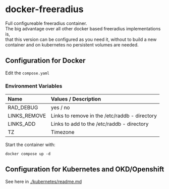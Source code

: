 # docker-freeradius
Full configureable freeradius container.<br>
The big advantage over all other docker based freeradius implementations is,<br>
that this version can be configured as you need it, without to build a new container and on kubernetes no persistent volumes are needed.<br>

## Configuration for Docker
Edit the ```compose.yaml```
### Environment Variables
| Name | Values / Description |
| :---- | :---- |
| RAD_DEBUG | yes / no |
| LINKS_REMOVE | Links to remove in the /etc/raddb - directory |
| LINKS_ADD | Links to add to the /etc/raddb - directory |
| TZ | Timezone |

Start the container with:
```
docker compose up -d
```

## Configuration for Kubernetes and OKD/Openshift
See here in [./kubernetes/readme.md](https://github.com/EHerzog76/docker-freeradius/blob/main/kubernetes/readme.md)
